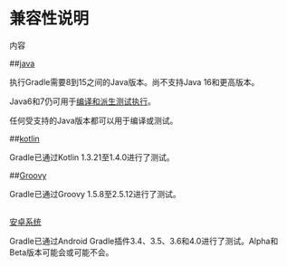 # 兼容性说明

内容

##[](#java)[java](#java)

执行Gradle需要8到15之间的Java版本。尚不支持Java 16和更高版本。

Java6和7仍可用于[编译和派生测试执行](https://docs.gradle.org/current/userguide/building_java_projects.html#sec:java_cross_compilation)。

任何受支持的Java版本都可以用于编译或测试。

##[](#kotlin)[kotlin](#kotlin)

Gradle已通过Kotlin 1.3.21至1.4.0进行了测试。

##[](#groovy)[Groovy](#groovy)

Gradle已通过Groovy 1.5.8至2.5.12进行了测试。

##
[](#android)[安卓系统](#android)

Gradle已通过Android Gradle插件3.4、3.5、3.6和4.0进行了测试。Alpha和Beta版本可能会或可能不会。

